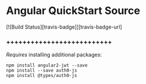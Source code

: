 # Angular QuickStart Source
[![Build Status][travis-badge]][travis-badge-url]

### ++++++++++++++++++++++++++
_Requires_ installing additional packages:
```shell
npm install angular2-jwt --save
npm install --save auth0-js
npm install @types/auth0-js
```
